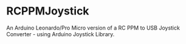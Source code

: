 # RCPPMJoystick
An Arduino Leonardo/Pro Micro version of a RC PPM to USB Joystick Converter - using Arduino Joystick Library.

